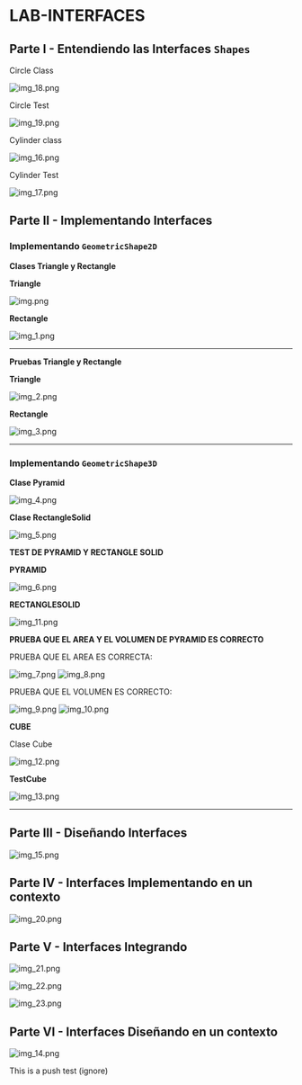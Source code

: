 # LAB-INTERFACES



## Parte I - Entendiendo las Interfaces `Shapes`

Circle Class


![img_18.png](img_18.png)

Circle Test


![img_19.png](img_19.png)

Cylinder class


![img_16.png](img_16.png)

Cylinder Test


![img_17.png](img_17.png)


## Parte II - Implementando Interfaces

### Implementando `GeometricShape2D`

**Clases Triangle y Rectangle**

**Triangle**

![img.png](img.png)

**Rectangle**

![img_1.png](img_1.png)

-------------------------------------------------------------------------------------

**Pruebas Triangle y Rectangle**

**Triangle**

![img_2.png](img_2.png)

**Rectangle**

![img_3.png](img_3.png)


----------------------------------------------------------------------------------------



### Implementando `GeometricShape3D`

**Clase Pyramid**

![img_4.png](img_4.png)

**Clase RectangleSolid**

![img_5.png](img_5.png)


**TEST DE PYRAMID Y RECTANGLE SOLID**

**PYRAMID**

![img_6.png](img_6.png)

**RECTANGLESOLID**

![img_11.png](img_11.png)

**PRUEBA QUE EL AREA Y EL VOLUMEN DE PYRAMID ES CORRECTO**

PRUEBA QUE EL AREA ES CORRECTA:


![img_7.png](img_7.png)
![img_8.png](img_8.png)

PRUEBA QUE EL VOLUMEN ES CORRECTO:

![img_9.png](img_9.png)
![img_10.png](img_10.png)



**CUBE**

Clase Cube

![img_12.png](img_12.png)

**TestCube**

![img_13.png](img_13.png)


-------------------------------------------------------------------------------------


## Parte III - Diseñando Interfaces


![img_15.png](img_15.png)

## Parte IV - Interfaces Implementando en un contexto

![img_20.png](img_20.png)

 
## Parte V - Interfaces Integrando

![img_21.png](img_21.png)

![img_22.png](img_22.png)

![img_23.png](img_23.png)



## Parte VI - Interfaces Diseñando en un contexto

![img_14.png](img_14.png)



This is a push test (ignore)

